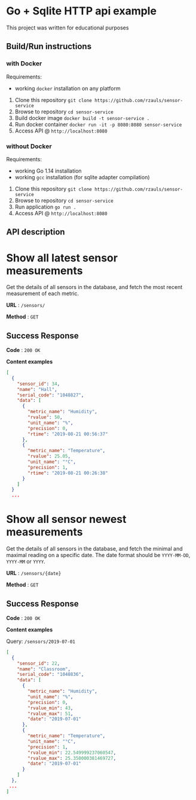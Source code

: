 # Go + Sqlite HTTP api example

This project was written for educational purposes

## Build/Run instructions

### with Docker

Requirements:
 - working `docker` installation on any platform

1. Clone this repository `git clone https://github.com/rzauls/sensor-service`
2. Browse to repository `cd sensor-service`
3. Build docker image `docker build -t sensor-service .`
4. Run docker container `docker run -it -p 8080:8080 sensor-service`
5. Access API @ `http://localhost:8080`
    
### without Docker

Requirements:
 - working Go 1.14 installation
 - working `gcc` installation (for sqlite adapter compilation)

1. Clone this repository `git clone https://github.com/rzauls/sensor-service`
2. Browse to repository `cd sensor-service`
3. Run application `go run .`
5. Access API @ `http://localhost:8080`
 
 ## API description
 
 # Show all latest sensor measurements
 
 Get the details of all sensors in the database, and fetch the most recent measurement of each metric.
 
 **URL** : `/sensors/`
 
 **Method** : `GET`
 
 ## Success Response
 
 **Code** : `200 OK`
 
 **Content examples**
 
 ```json
 [
   {
     "sensor_id": 34,
     "name": "Hall",
     "serial_code": "1048827",
     "data": [
       {
         "metric_name": "Humidity",
         "rvalue": 50,
         "unit_name": "%",
         "precision": 0,
         "rtime": "2019-08-21 00:56:37"
       },
       {
         "metric_name": "Temperature",
         "rvalue": 25.05,
         "unit_name": "°C",
         "precision": 1,
         "rtime": "2019-08-21 00:26:38"
       }
     ]
   }
   ...
 ```

# Show all sensor newest measurements
 
 Get the details of all sensors in the database, and fetch the minimal and maximal reading on a specific date.
 The date format should be `YYYY-MM-DD`, `YYYY-MM` or `YYYY`.

 
 **URL** : `/sensors/{date}`
 
 **Method** : `GET`

 ## Success Response
 
 **Code** : `200 OK`
 
 **Content examples**
 
 Query: `/sensors/2019-07-01`
 ```json
 [
   {
     "sensor_id": 22,
     "name": "Classroom",
     "serial_code": "1048836",
     "data": [
       {
         "metric_name": "Humidity",
         "unit_name": "%",
         "precision": 0,
         "rvalue_min": 43,
         "rvalue_max": 51,
         "date": "2019-07-01"
       },
       {
         "metric_name": "Temperature",
         "unit_name": "°C",
         "precision": 1,
         "rvalue_min": 22.549999237060547,
         "rvalue_max": 25.350000381469727,
         "date": "2019-07-01"
       }
     ]
   },
  ...
 ]
 ```


